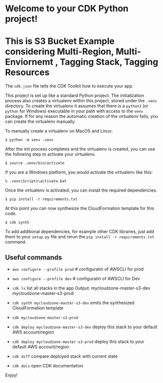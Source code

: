 
# Welcome to your CDK Python project!
# This is S3 Bucket Example considering Multi-Region, Multi-Enviornemt , Tagging Stack, Tagging Resources

The `cdk.json` file tells the CDK Toolkit how to execute your app.

This project is set up like a standard Python project.  The initialization
process also creates a virtualenv within this project, stored under the `.venv`
directory.  To create the virtualenv it assumes that there is a `python3`
(or `python` for Windows) executable in your path with access to the `venv`
package. If for any reason the automatic creation of the virtualenv fails,
you can create the virtualenv manually.

To manually create a virtualenv on MacOS and Linux:

```
$ python -m venv .venv
```
After the init process completes and the virtualenv is created, you can use the following
step to activate your virtualenv.

```
$ source .venv/bin/activate
```
If you are a Windows platform, you would activate the virtualenv like this:

```
% .venv\Scripts\activate.bat
```
Once the virtualenv is activated, you can install the required dependencies.

```
$ pip install -r requirements.txt
```
At this point you can now synthesize the CloudFormation template for this code.

```
$ cdk synth
```
To add additional dependencies, for example other CDK libraries, just add
them to your `setup.py` file and rerun the `pip install -r requirements.txt`
command.

## Useful commands


* `aws configure --profile prod`  # configuratin of AWSCLI for prod
* `aws configure --profile dev`   # configuratin of AWSCLI for Dev

 * `cdk ls`   list all stacks in the app
    Output:
    mycloudzone-master-s3-dev
    mycloudzone-master-s3-prod

 * `cdk synth mycloudzone-master-s3-dev`       emits the synthesized CloudFormation template
 * `cdk mycloudzone-master-s3-prod`

 * `cdk deploy mycloudzone-master-s3-dev`      deploy this stack to your default AWS account/region
 * `cdk deploy mycloudzone-master-s3-prod`   deploy this stack to your default AWS account/region

 * `cdk diff`        compare deployed stack with current state
 * `cdk docs`        open CDK documentation

Enjoy!
